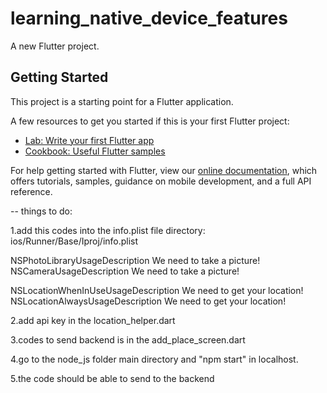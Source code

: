 # learning_native_device_features

A new Flutter project.

## Getting Started

This project is a starting point for a Flutter application.

A few resources to get you started if this is your first Flutter project:

- [Lab: Write your first Flutter app](https://flutter.dev/docs/get-started/codelab)
- [Cookbook: Useful Flutter samples](https://flutter.dev/docs/cookbook)

For help getting started with Flutter, view our
[online documentation](https://flutter.dev/docs), which offers tutorials,
samples, guidance on mobile development, and a full API reference.

--
things to do:

1.add this codes into the info.plist file
directory: ios/Runner/Base/Iproj/info.plist

<key>NSPhotoLibraryUsageDescription</key>
<string>We need to take a picture!</string>
<key>NSCameraUsageDescription</key>
<string>We need to take a picture!</string>

<key>NSLocationWhenInUseUsageDescription</key>
<string>We need to get your location!</string>
<key>NSLocationAlwaysUsageDescription</key>
<string>We need to get your location!</string>

2.add api key in the location_helper.dart

3.codes to send backend is in the add_place_screen.dart

4.go to the node_js folder main directory and "npm start" in localhost.

5.the code should be able to send to the backend
